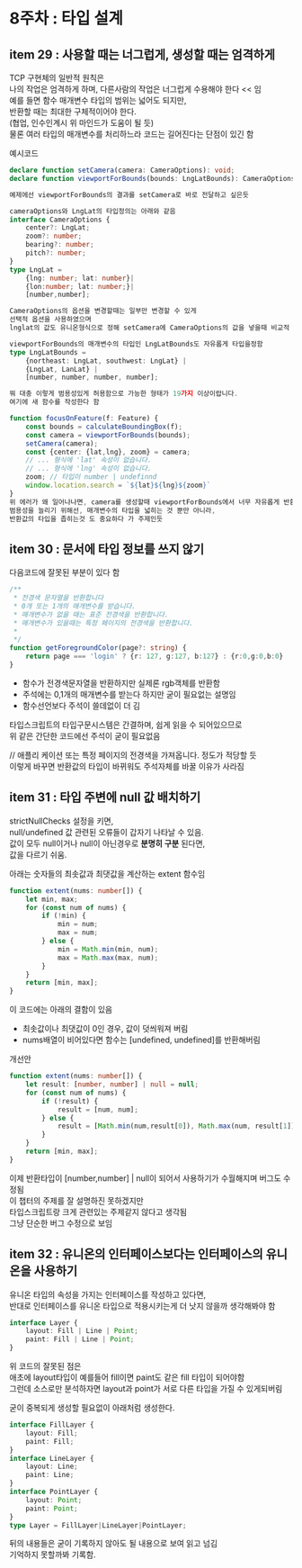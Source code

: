 # 8주차 : 타입 설계

## item 29 : 사용할 때는 너그럽게, 생성할 때는 엄격하게  
TCP 구현체의 일반적 원칙은  
나의 작업은 엄격하게 하며, 다른사람의 작업은 너그럽게 수용해야 한다 << 임  
예를 들면 함수 매개변수 타입의 범위는 넓어도 되지만,  
반환할 때는 최대한 구체적이어야 한다.  
(협업, 인수인계시 위 마인드가 도움이 될 듯)  
물론 여러 타입의 매개변수를 처리하느라 코드는 길어진다는 단점이 있긴 함  

예시코드  
```ts
declare function setCamera(camera: CameraOptions): void;
declare function viewportForBounds(bounds: LngLatBounds): CameraOptions;

예제에선 viewportForBounds의 결과를 setCamera로 바로 전달하고 싶은듯

cameraOptions와 LngLat의 타입정의는 아래와 같음  
interface CameraOptions {
    center?: LngLat;
    zoom?: number;
    bearing?: number;
    pitch?: number;
}
type LngLat = 
    {lng: number; lat: number}|
    {lon:number; lat: number;}|
    [number,number];

CameraOptions의 옵션을 변경할때는 일부만 변경할 수 있게  
선택적 옵션을 사용하였으며  
lnglat의 값도 유니온형식으로 정해 setCamera에 CameraOptions의 값을 넣을때 비교적 수월함  

viewportForBounds의 매개변수의 타입인 LngLatBounds도 자유롭게 타입을정함
type LngLatBounds = 
    {northeast: LngLat, southwest: LngLat} |
    {LngLat, LanLat} |
    [number, number, number, number];

뭐 대충 이렇게 범용성있게 허용함으로 가능한 형태가 19가지 이상이랍니다.  
여기에 새 함수를 작성한다 함  

function focusOnFeature(f: Feature) {
    const bounds = calculateBoundingBox(f);
    const camera = viewportForBounds(bounds);
    setCamera(camera);
    const {center: {lat,lng}, zoom} = camera;
    // ... 형식에 'lat' 속성이 없습니다.
    // ... 형식에 'lng' 속성이 없습니다.
    zoom; // 타입이 number | undefinnd
    window.location.search = `${lat}${lng}${zoom}`
}
위 에러가 왜 일어나나면, camera를 생성할때 viewportForBounds에서 너무 자유롭게 반환값이 도출되기때문에 에러가 남
범용성을 늘리기 위해선, 매개변수의 타입을 넓히는 것 뿐만 아니라,  
반환값의 타입을 좁히는것 도 중요하다 가 주제인듯  
```

## item 30 : 문서에 타입 정보를 쓰지 않기  
다음코드에 잘못된 부분이 있다 함
```ts
/**
 * 전경색 문자열을 반환합니다
 * 0개 또는 1개의 매개변수를 받습니다.
 * 매개변수가 없을 때는 표준 전경색을 반환합니다.
 * 매개변수가 있을때는 특정 페이지의 전경색을 반환합니다.
 * 
 */
function getForegroundColor(page?: string) {
    return page === 'login' ? {r: 127, g:127, b:127} : {r:0,g:0,b:0}
}
```
 - 함수가 전경색문자열을 반환하지만 실제론 rgb객체를 반환함  
 - 주석에는 0,1개의 매개변수를 받는다 하지만 굳이 필요없는 설명임  
 - 함수선언보다 주석이 쓸데없이 더 김  

타입스크립트의 타입구문시스템은 간결하며, 쉽게 읽을 수 되어있으므로  
위 같은 간단한 코드에선 주석이 굳이 필요없음

// 애플리 케이션 또는 특정 페이지의 전경색을 가져옵니다.
정도가 적당할 듯  
이렇게 바꾸면 반환값의 타입이 바뀌워도 주석자체를 바꿀 이유가 사라짐  

## item 31 : 타입 주변에 null 값 배치하기  
strictNullChecks 설정을 키면,  
null/undefined 값 관련된 오류들이 갑자기 나타날 수 있음.  
값이 모두 null이거나 null이 아닌경우로 **분명히 구분** 된다면,  
값을 다르기 쉬움.  

아래는 숫자들의 최솟값과 최댓값을 계산하는 extent 함수임  
```ts
function extent(nums: number[]) {
    let min, max;
    for (const num of nums) {
        if (!min) {
            min = num;
            max = num;
        } else {
            min = Math.min(min, num);
            max = Math.max(max, num);
        }
    }
    return [min, max];
}
```  
이 코드에는 아래의 결함이 있음  
 - 최솟값이나 최댓값이 0인 경우, 값이 덧씌워져 버림  
 - nums배열이 비어있다면 함수는 [undefined, undefined]를 반환해버림  

개선안  
```ts
function extent(nums: number[]) {
    let result: [number, number] | null = null;
    for (const num of nums) {
        if (!result) {
            result = [num, num];
        } else {
            result = [Math.min(num,result[0]), Math.max(num, result[1])];
        }
    }
    return [min, max];
}
```
이제 반환타입이 [number,number] | null이 되어서 사용하기가 수월해지며 버그도 수정됨  
이 챕터의 주제를 잘 설명하진 못하겠지만  
타입스크립트랑 크게 관련있는 주제같지 않다고 생각됨  
그냥 단순한 버그 수정으로 보임  

## item 32 : 유니온의 인터페이스보다는 인터페이스의 유니온을 사용하기  
유니온 타입의 속성을 가지는 인터페이스를 작성하고 있다면,  
반대로 인터페이스를 유니온 타입으로 적용시키는게 더 낫지 않을까 생각해봐야 함  

```ts
interface Layer {
    layout: Fill | Line | Point;
    paint: Fill | Line | Point;
}
```
위 코드의 잘못된 점은  
애초에 layout타입이 예를들어 fill이면 paint도 같은 fill 타입이 되어야함  
그런데 소스로만 분석하자면 layout과 point가 서로 다른 타입을 가질 수 있게되버림  

굳이 중복되게 생성할 필요없이 아래처럼 생성한다.  
```ts
interface FillLayer {
    layout: Fill;
    paint: Fill;
}
interface LineLayer {
    layout: Line;
    paint: Line;
}
interface PointLayer {
    layout: Point;
    paint: Point;
}
type Layer = FillLayer|LineLayer|PointLayer;  
```  

뒤의 내용들은 굳이 기록하지 않아도 될 내용으로 보여 읽고 넘김  
기억하지 못할까봐 기록함.  




